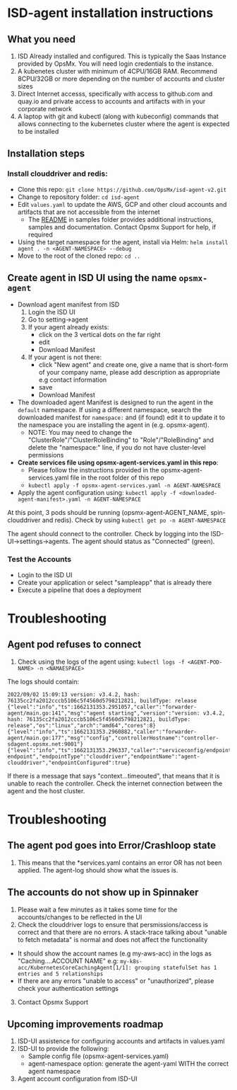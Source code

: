 # ISD-agent installation instructions

## What you need
1. ISD Already installed and configured. This is typically the Saas Instance provided by OpsMx. You will need login credentials to the instance.
2. A kubenetes cluster with minimum of 4CPU/16GB RAM. Recommend 8CPU/32GB or more depending on the number of accounts and cluster sizes
3. Direct Internet accesss, specifically with access to github.com and quay.io and private access to accounts and artifacts with in your corporate network
4. A laptop with git and kubectl (along with kubeconfig) commands that allows connecting to the kubernetes cluster where the agent is expected to be installed

## Installation steps
### Install clouddriver and redis: 
- Clone this repo: `git clone https://github.com/OpsMx/isd-agent-v2.git`
- Change to repository folder: `cd isd-agent` 
- Edit `values.yaml` to update the AWS, GCP and other cloud accounts and artifacts that are not accessible from the internet
  - The [README](samples/README.md) in samples folder provides additional instructions, samples and documentation. Contact Opsmx Support for help, if required
- Using the target namespace for the agent, install via Helm: `helm install agent . -n <AGENT-NAMESPACE> --debug`
- Move to the root of the cloned repo: `cd ..` 
## Create agent in ISD UI using the name `opsmx-agent`
- Download agent manifest from ISD
  1. Login the ISD UI
  2. Go to setting->agent
  3. If your agent already exists:
      - click on the 3 vertical dots on the far right
      - edit
      - Download Manifest
  4. If your agent is not there:
      - click "New agent" and create one, give a name that is short-form of your company name, please add description as appropriate e.g contact information
      - save
      - Download Manifest
- The downloaded agent Manifest is designed to run the agent in the `default` namespace. If using a different namespace, search the downloaded manifest for `namespace:` and (if found) edit it to update it to the namespace you are installing the agent in (e.g. opsmx-agent).
  - NOTE: You may need to change the "ClusterRole"/"ClusterRoleBinding" to "Role"/"RoleBinding" and delete the "namespace:" line, if you do not have cluster-level permissions
- **Create services file using opsmx-agent-services.yaml in this repo**: 
   - Please follow the instructions provided in the opsmx-agent-services.yaml file in the root folder of this repo
   - `kubectl apply -f opsmx-agent-services.yaml -n AGENT-NAMESPACE`
- Apply the agent configuration using: `kubectl apply -f <downloaded-agent-manifest>.yaml -n AGENT-NAMESPACE`

At this point, 3 pods should be running (opsmx-agent-AGENT_NAME, spin-clouddriver and redis). Check by using 
`kubectl get po -n AGENT-NAMESPACE`
  
The agent should connect to the controller. Check by logging into the ISD-UI->settings->agents. The agent should status as "Connected" (green).
  
### Test the Accounts
- Login to the ISD UI
- Create your application or select "sampleapp" that is already there
- Execute a pipeline that does a deployment

# Troubleshooting
## Agent pod refuses to connect 
1. Check using the logs of the agent using:
`kubectl logs -f <AGENT-POD-NAME> -n <NAMAESPACE>`

The logs should contain:
```
2022/09/02 15:09:13 version: v3.4.2, hash: 76135cc2fa2012cccb5106c5f4560d5798212821, buildType: release {"level":"info","ts":1662131353.2951057,"caller":"forwarder-agent/main.go:141","msg":"agent starting","version":"version: v3.4.2, hash: 76135cc2fa2012cccb5106c5f4560d5798212821, buildType: release","os":"linux","arch":"amd64","cores":8} {"level":"info","ts":1662131353.2960882,"caller":"forwarder-agent/main.go:177","msg":"config","controllerHostname":"controller-sdagent.opsmx.net:9001"} {"level":"info","ts":1662131353.296337,"caller":"serviceconfig/endpoints.go:99","msg":"adding endpoint","endpointType":"clouddriver","endpointName":"agent-clouddriver","endpointConfigured":true}
```

If there is a message that says "context...timeouted", that means that it is unable to reach the controller. Check the internet connection between the agent and the host cluster.

# Troubleshooting

## The agent pod goes into Error/Crashloop state
1. This means that the *services.yaml contains an error OR has not been applied. The agent-log should show what the issues is.

## The accounts do not show up in Spinnaker
1. Please wait a few minutes as it takes some time for the accounts/changes to be reflected in the UI
2. Check the clouddriver logs to ensure that persmissions/access is correct and that there are no errors. A stack-trace talking about "unable to fetch metadata" is normal and does not affect the functionality
  - It should show the account names (e.g my-aws-acc) in the logs as "Caching....ACCOUNT NAME" e.g: `my-k8s-acc/KubernetesCoreCachingAgent[1/1]: grouping statefulSet has 1 entries and 5 relationships` 
  - If there are any errors "unable to access" or "unauthorized", please check your authentication settings
3. Contact Opsmx Support  
  
## Upcoming improvements roadmap
1. ISD-UI assistence for configuring accounts and artifacts in values.yaml
2. ISD-UI to provide the following:
    - Sample config file (opsmx-agent-services.yaml)
    - agent-namespace option: generate the agent-yaml WITH the correct agent namespace
3. Agent account configuration from ISD-UI
